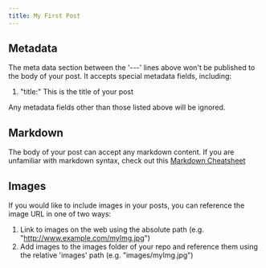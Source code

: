 ```yaml
---
title: My First Post
---
```


## Metadata
The meta data section between the '---' lines above won't be published to the body of your post. It accepts special 
metadata fields, including:

1. "title:" This is the title of your post

Any metadata fields other than those listed above will be ignored.

## Markdown
The body of your post can accept any markdown content. If you are unfamiliar with markdown syntax, check out this 
[Markdown Cheatsheet](https://github.com/adam-p/markdown-here/wiki/Markdown-Cheatsheet#images)

## Images
If you would like to include images in your posts, you can reference the image URL in one of two ways:

1. Link to images on the web using the absolute path (e.g. "http://www.example.com/myImg.jpg")
1. Add images to the images folder of your repo and reference them using the relative 'images' path (e.g. 
"images/myImg.jpg")

